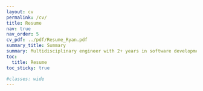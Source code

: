 ```yaml
---
layout: cv
permalink: /cv/
title: Resume
nav: true
nav_order: 5
cv_pdf: ../pdf/Resume_Ryan.pdf
summary_title: Summary
summary: Multidisciplinary engineer with 2+ years in software development and 6+ years in mechanical design, product development, and CAD automation. Experienced in building real-time web APIs, cross-platform apps, and GPS-integrated systems, alongside stress analysis and process optimization. Focused on backend development, UI/UX improvement, and creating software solutions that integrate with real-world products. Seeking opportunities in software engineering, SaaS, or tech-driven innovation.
toc: 
  title: Resume
toc_sticky: true

#classes: wide
---
```

